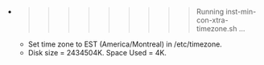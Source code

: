 * >>>>>>>>> Running inst-min-con-xtra-timezone.sh ...
  * Set time zone to EST (America/Montreal) in /etc/timezone.
  * Disk size = 2434504K. Space Used = 4K.
